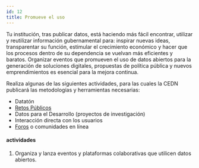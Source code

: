 ```yaml
---
id: 12
title: Promueve el uso
---
```


Tu institución, tras publicar datos, está haciendo más fácil encontrar, utilizar y reutilizar información gubernamental para: inspirar nuevas ideas, transparentar su función, estimular el crecimiento económico y hacer que los procesos dentro de su dependencia se vuelvan más eficientes y baratos. Organizar eventos que promueven el uso de datos abiertos para la generación de soluciones digitales, propuestas de política pública y nuevos emprendimientos es esencial para la mejora continua.

Realiza algunas de las siguientes actividades, para las cuales la CEDN publicará las metodologías y herramientas necesarias:

* Datatón
* [Retos Públicos](http://retos.gob.mx/)
* Datos para el Desarrollo (proyectos de investigación)
* Interacción directa con los usuarios
* [Foros](http://foro.datos.gob.mx/) o comunidades en línea

#### actividades
1. Organiza y lanza eventos y plataformas colaborativas que utilicen datos abiertos.

